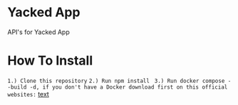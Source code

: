 # Yacked App
API's for Yacked App

# How To Install
``` 1.) Clone this repository ```
``` 2.) Run npm install ```
``` 3.) Run docker compose --build -d, if you don't have a Docker download first on this official websites:```
[text](https://www.docker.com/products/docker-desktop/)